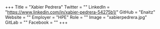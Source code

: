 +++
Title = "Xabier Pedrera"
Twitter = ""
LinkedIn = "https://www.linkedin.com/in/xabier-pedrera-54275b1/"
GitHub = "Enaitz"
Website = ""
Employer = "HPE"
Role = ""
Image = "xabierpedrera.jpg"
GitLab = ""
Facebook = ""
+++
